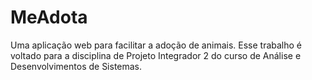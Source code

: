 # MeAdota
Uma aplicação web para facilitar a adoção de animais. Esse trabalho é voltado para a disciplina de Projeto Integrador 2 do curso de Análise e Desenvolvimentos de Sistemas.
